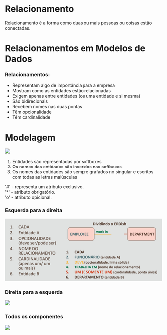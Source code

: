 # Relacionamento
Relacionamento é a forma como duas ou mais pessoas
ou coisas estão conectadas.

# Relacionamentos em Modelos de Dados

### Relacionamentos:
- Representam algo de importância para a empresa
- Mostram como as entidades estão relacionadas
- Exigem apenas entre entidades (ou uma entidade e si mesma)
- São bidirecionais
- Recebem nomes nas duas pontas
- Têm opcionalidade
- Têm cardinalidade

# Modelagem

![](image.png)

1. Entidades são representadas por softboxes
2. Os nomes das entidades são inseridos nas softboxes
3. Os nomes das entidades são sempre grafados no singular e escritos com todas as letras maiúsculas 

'#' - representa um atributo exclusivo.\
'*' - atributo obrigatório.\
'o' - atributo opicional.

### Esquerda para a direita
![](assets/image-3.png)

### Direita para a esquerda
![](image-1.png)

### Todos os componentes
![](image-2.png)